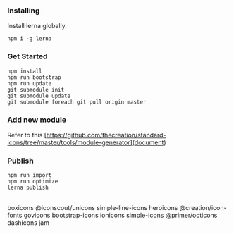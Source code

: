### Installing

Install lerna globally.

```
npm i -g lerna
```

### Get Started

```
npm install
npm run bootstrap
npm run update
git submodule init
git submodule update
git submodule foreach git pull origin master
```

### Add new module

Refer to this [https://github.com/thecreation/standard-icons/tree/master/tools/module-generator](document)

### Publish

```
npm run import
npm run optimize
lerna publish
```

##
boxicons
@iconscout/unicons
simple-line-icons
heroicons
@creation/icon-fonts
govicons
bootstrap-icons
ionicons
simple-icons
@primer/octicons
dashicons
jam